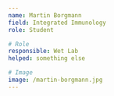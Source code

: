 ```yaml
---
name: Martin Borgmann 
field: Integrated Immunology 
role: Student

# Role
responsible: Wet Lab
helped: something else

# Image
image: /martin-borgmann.jpg
---
```

